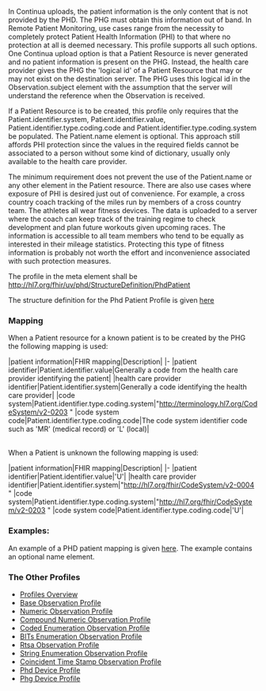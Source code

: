 In Continua uploads, the patient information is the only content that is not provided by the PHD. The PHG must obtain this information out of band. In Remote Patient Monitoring, use cases range from the necessity to completely protect Patient Health Information (PHI) to that where no protection at all is deemed necessary. This profile supports all such options. One Continua upload option is that a Patient Resource is never generated and no patient information is present on the PHG. Instead, the health care provider gives the PHG the 'logical id' of a Patient Resource that may or may not exist on the destination server. The PHG uses this logical id in the Observation.subject element with the assumption that the server will understand the reference when the Observation is received.

If a Patient Resource is to be created, this profile only requires that the Patient.identifier.system, Patient.identifier.value, Patient.identifier.type.coding.code and Patient.identifier.type.coding.system be populated. The Patient.name element is optional. This approach still affords PHI protection since the values in the required fields cannot be associated to a person without some kind of dictionary, usually only available to the health care provider.

The minimum requirement does not prevent the use of the Patient.name or any other element in the Patient resource. There are also use cases where exposure of PHI is desired just out of convenience. For example, a cross country coach tracking of the miles run by members of a cross country team. The athletes all wear fitness devices. The data is uploaded to a server where the coach can keep track of the training regime to check development and plan future workouts given upcoming races. The information is accessible to all team  members who tend to be equally as interested in their mileage statistics. Protecting this type of fitness information is probably not worth the effort and inconvenience associated with such protection measures.

<style>table, th, td {
border: 1px solid black;
border-collapse:collapse;
padding: 6px;}</style>

The profile in the meta element shall be http://hl7.org/fhir/uv/phd/StructureDefinition/PhdPatient

The structure definition for the Phd Patient Profile is given [here](PhdPatient.html)

### Mapping
When a Patient resource for a known patient is to be created by the PHG the following mapping is used:

|patient information|FHIR mapping|Description|
|-
|patient identifier|Patient.identifier.value|Generally a code from the health care provider identifying the patient|
|health care provider identifier|Patient.identifier.system|Generally a code identifying the health care provider|
|code system|Patient.identifier.type.coding.system|"http://terminology.hl7.org/CodeSystem/v2-0203 "
|code system code|Patient.identifier.type.coding.code|The code system identifier code such as 'MR' (medical record) or 'L' (local)|

<br>
When a Patient is unknown the following mapping is used:

|patient information|FHIR mapping|Description|
|-
|patient identifier|Patient.identifier.value|'U'|
|health care provider identifier|Patient.identifier.system|"http://hl7.org/fhir/CodeSystem/v2-0004 "
|code system|Patient.identifier.type.coding.system|"http://hl7.org/fhir/CodeSystem/v2-0203 "
|code system code|Patient.identifier.type.coding.code|'U'|

### Examples:
An example of a PHD patient mapping is given [here](patientExample.html). The example contains an optional name element.

### The Other Profiles

 - [Profiles Overview](ProfilesOverview.html)
 - [Base Observation Profile](BaseObservationProfile.html)
 - [Numeric Observation Profile](NumericObservationProfile.html)
 - [Compound Numeric Observation Profile](CompoundNumericObservationProfile.html)
 - [Coded Enumeration Observation Profile](CodedEnumerationObservationProfile.html)
 - [BITs Enumeration Observation Profile](BITsEnumerationObservationProfile.html)
 - [Rtsa Observation Profile](RtsaObservationProfile.html)
 - [String Enumeration Observation Profile](StringEnumerationObservationProfile.html)
 - [Coincident Time Stamp Observation Profile](CoincidentTimeStampObservationProfile.html)
 - [Phd Device Profile](PhdDeviceProfile.html)
 - [Phg Device Profile](PhgDeviceProfile.html)
